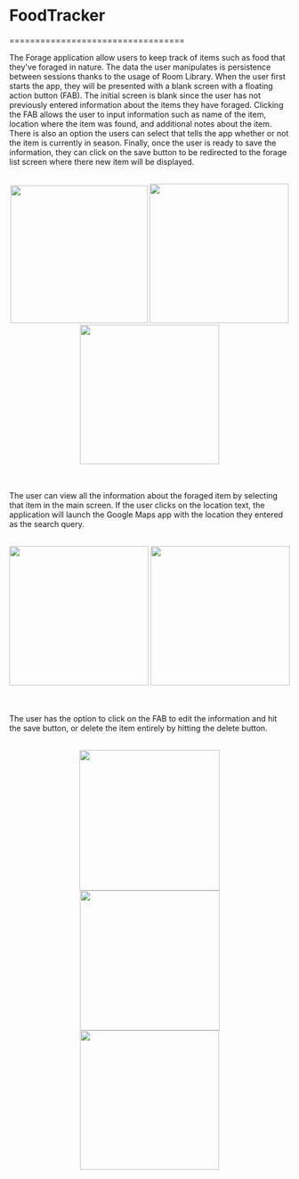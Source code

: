 # FoodTracker
==================================

The Forage application allow users to keep track of items such as food that they've foraged in nature. The data the user manipulates is persistence between sessions thanks to the usage of Room Library. When the user first starts the app, they will be presented with a blank screen with a floating action button (FAB). The initial screen is blank since the user has not previously entered information about the items they have foraged. Clicking the FAB allows the user to 
input information such as name of the item, location where the item was found, and additional notes about the item. There is also an option the users can select that tells the app whether or not the item is currently in season. Finally, once the user is ready to save the information, they can click on the save button to be redirected to the forage list screen where there new item will be displayed. 
<br>
<br>
<p align="center">
  <img src="![image](https://github.com/JackaBolotbekov/FoodTracker/assets/111832311/09b19936-c6b2-41d7-96e0-93b23b7c023c)" width="247">
  <img src="https://user-images.githubusercontent.com/57158277/170185853-5eb6608a-bc00-4d46-9451-a8068e121ec9.png" width="250">
  <img src="https://user-images.githubusercontent.com/57158277/170185876-4861bc82-bd17-4287-a1ba-0a0dbf8bbee3.png" width="250">
</p>
<br>
<br>
The user can view all the information about the foraged item by selecting that item in the main screen. If the user clicks on the location text, the application will launch the Google Maps app with the location they entered as the search query. 
<br>
<br>
<p align="center">
  <img src="https://user-images.githubusercontent.com/57158277/170204908-af0d63b4-bcc1-4557-844a-ba2974e430db.png" width="250">
  <img src="https://user-images.githubusercontent.com/57158277/170205004-7250f886-a0d6-4366-a2de-1ed8cfaaddb1.png" width="250">
</p>
<br>
<br>
The user has the option to click on the FAB to edit the information and hit the save button, or delete the item entirely by hitting the delete button. 
<br>
<br>
<p align="center">
  <img src="https://user-images.githubusercontent.com/57158277/170186202-aeb97304-fa39-4c7c-af92-e012ff759088.png" width="252">
  <img src="https://user-images.githubusercontent.com/57158277/170186340-51bd09e8-d36b-4b11-acff-f537fc57af51.png" width="251">
  <img src="https://user-images.githubusercontent.com/57158277/170186512-884744b0-d4d7-4cc8-a6e1-4cd5aac44551.png" width="250">
</p>
<br>
<br>

